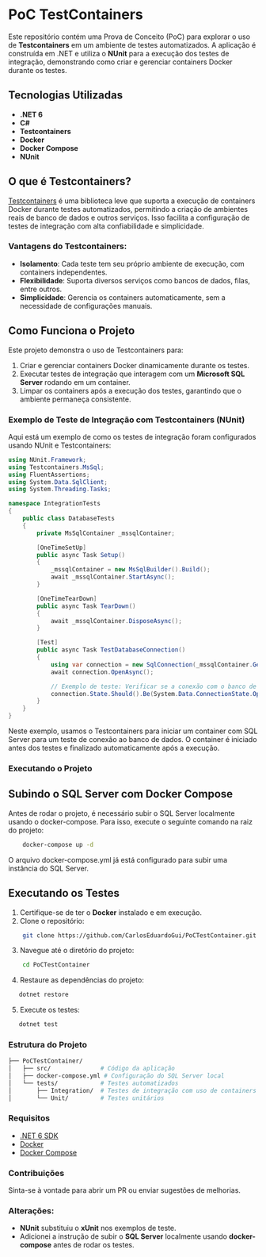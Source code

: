 ﻿# PoC TestContainers

Este repositório contém uma Prova de Conceito (PoC) para explorar o uso de **Testcontainers** em um ambiente de testes automatizados. A aplicação é construída em .NET e utiliza o **NUnit** para a execução dos testes de integração, demonstrando como criar e gerenciar containers Docker durante os testes.

## Tecnologias Utilizadas

- **.NET 6**
- **C#**
- **Testcontainers**
- **Docker**
- **Docker Compose**
- **NUnit**

## O que é Testcontainers?

[Testcontainers](https://www.testcontainers.org/) é uma biblioteca leve que suporta a execução de containers Docker durante testes automatizados, permitindo a criação de ambientes reais de banco de dados e outros serviços. Isso facilita a configuração de testes de integração com alta confiabilidade e simplicidade.

### Vantagens do Testcontainers:
- **Isolamento**: Cada teste tem seu próprio ambiente de execução, com containers independentes.
- **Flexibilidade**: Suporta diversos serviços como bancos de dados, filas, entre outros.
- **Simplicidade**: Gerencia os containers automaticamente, sem a necessidade de configurações manuais.

## Como Funciona o Projeto

Este projeto demonstra o uso de Testcontainers para:
1. Criar e gerenciar containers Docker dinamicamente durante os testes.
2. Executar testes de integração que interagem com um **Microsoft SQL Server** rodando em um container.
3. Limpar os containers após a execução dos testes, garantindo que o ambiente permaneça consistente.

### Exemplo de Teste de Integração com Testcontainers (NUnit)

Aqui está um exemplo de como os testes de integração foram configurados usando NUnit e Testcontainers:

```csharp
using NUnit.Framework;
using Testcontainers.MsSql;
using FluentAssertions;
using System.Data.SqlClient;
using System.Threading.Tasks;

namespace IntegrationTests
{
    public class DatabaseTests
    {
        private MsSqlContainer _mssqlContainer;

        [OneTimeSetUp]
        public async Task Setup()
        {
            _mssqlContainer = new MsSqlBuilder().Build();
            await _mssqlContainer.StartAsync();
        }

        [OneTimeTearDown]
        public async Task TearDown()
        {
            await _mssqlContainer.DisposeAsync();
        }

        [Test]
        public async Task TestDatabaseConnection()
        {
            using var connection = new SqlConnection(_mssqlContainer.GetConnectionString());
            await connection.OpenAsync();

            // Exemplo de teste: Verificar se a conexão com o banco de dados está aberta
            connection.State.Should().Be(System.Data.ConnectionState.Open);
        }
    }
}
```

Neste exemplo, usamos o Testcontainers para iniciar um container com SQL Server para um teste de conexão ao banco de dados. O container é iniciado antes dos testes e finalizado automaticamente após a execução.

### Executando o Projeto

## Subindo o SQL Server com Docker Compose
Antes de rodar o projeto, é necessário subir o SQL Server localmente usando o docker-compose. Para isso, execute o seguinte comando na raiz do projeto:
```bash
    docker-compose up -d
```
O arquivo docker-compose.yml já está configurado para subir uma instância do SQL Server.

## Executando os Testes
1. Certifique-se de ter o **Docker** instalado e em execução.
2. Clone o repositório:
```bash
    git clone https://github.com/CarlosEduardoGui/PoCTestContainer.git
```
3. Navegue até o diretório do projeto:
```bash
    cd PoCTestContainer
```
4. Restaure as dependências do projeto:
```bash
   dotnet restore
```
5. Execute os testes:
```bash
   dotnet test
```

### Estrutura do Projeto
```bash
├── PoCTestContainer/
│   ├── src/              # Código da aplicação
│   ├── docker-compose.yml # Configuração do SQL Server local
│   └── tests/            # Testes automatizados
│       ├── Integration/  # Testes de integração com uso de containers Docker
│       └── Unit/         # Testes unitários
```

### Requisitos
- [.NET 6 SDK](https://dotnet.microsoft.com/pt-br/download/dotnet/6.0)
- [Docker](https://docs.docker.com/desktop/install/windows-install/)
- [Docker Compose](https://docs.docker.com/compose/)

### Contribuições
Sinta-se à vontade para abrir um PR ou enviar sugestões de melhorias.

### Alterações:
- **NUnit** substituiu o **xUnit** nos exemplos de teste.
- Adicionei a instrução de subir o **SQL Server** localmente usando **docker-compose** antes de rodar os testes.
